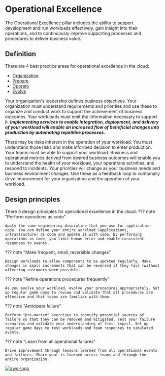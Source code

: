 # Operational Excellence
The Operational Excellence pillar includes the ability to support development and run workloads effectively, gain insight into their operations, and to continuously improve supporting processes and procedures to deliver business value.

## **Definition**
There are 4 best practice areas for operational excellence in the cloud:

- [Organization](best-practices/organization.md)
- [Prepare](best-practices/prepare.md)
- [Operate](best-practices/operate.md)
- [Evolve](best-practices/evolve.md)

Your organization's leadership defines business objectives. Your organization must understand requirements and priorities and use these to organize and conduct work to support the achievement of business outcomes. Your workloads must emit the information necessary to support it. ***Implementing services to enable integration, deployment, and delivery of your workload will enable an increased flow of beneficial changes into production by automating repetitive processes.***

There may be risks inherent in the operation of your workload. You must understand those risks and make informed decision to enter production. Your teams must be able to support your workload. Business and operational metrics derived from desired business outcomes will enable you to understand the health of your workload, your operations activities, and respond to incidents. Your priorities will change as your business needs and business environment changes. Use these as a feedback loop to contiunally drive improvement for your organization and the operation of your workload.

## **Design principles**
There 5 design principles for operational excellence in the cloud:
??? note "Perform operations as code"

    Apply the same engineering discipline that you use for application code. You can define your entire workload (applications, infrastructure) as code and update it with code. By performing operations as code, you limit human error and enable consistent responses to events.

??? note "Make frequent, small, reversible changes"

    Design workloads to allow components to be updated regularly. Make changes in small increments that can be reversed if they fail (without affecting customers when possible).

??? note "Refine operations procedures frequently"

    As you evolve your workload, evolve your procedures appropriately. Set up regular game days to review and validate that all procedures are effective and that teams are familiar with them.

??? note "Anticipate failure"

    Perform "pre-mortem" exercises to identify potential sources of failure so that they can be removed and mitigated. Test your failure scenarios and validate your understanding of their impact. Set up regular game days to test workloads and team responses to simulated events.

??? note "Learn from all operational failures"

    Drive improvement through lessons learned from all operational events and failures. Share what is learned across teams and through the entire organization.

<a href="https://docs.aws.amazon.com/wellarchitected/latest/operational-excellence-pillar/welcome.html">![aws-logo](https://img.shields.io/badge/Amazon_AWS-FF9900?style=for-the-badge&logo=amazonaws&logoColor=white)</a>